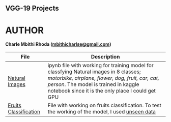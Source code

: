## VGG-19 Projects

# AUTHOR
**Charle Mbithi Rhoda (mbithicharlse@gmail.com)**

|   **File**                                                      |   **Description**   |
| --------------------------------------------------------------- | --------------------- |
|[Natural Images](vgg19-natural-images-classification.ipynb)      | ipynb file with working for training model for classfying Natural images in 8 classes; *motorbike, airplane, flower, dog, fruit, car, cat, person*. The model is trained in kaggle notebook since it is the only place I could get GPU|
|[Fruits Classification](fruits.ipynb)                            | File with working on fruits classification. To test the working of the model, I used [unseen data](./unseen_data.zip)                                                              |
